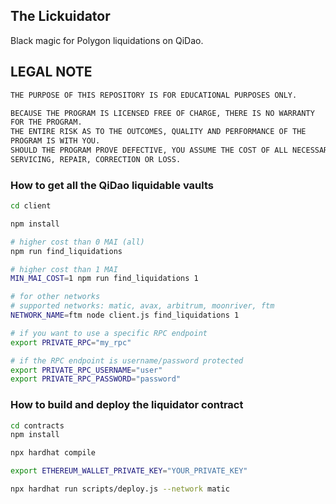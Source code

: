 ## The Lickuidator

Black magic for Polygon liquidations on QiDao.

## LEGAL NOTE

```bash
THE PURPOSE OF THIS REPOSITORY IS FOR EDUCATIONAL PURPOSES ONLY.

BECAUSE THE PROGRAM IS LICENSED FREE OF CHARGE, THERE IS NO WARRANTY
FOR THE PROGRAM.
THE ENTIRE RISK AS TO THE OUTCOMES, QUALITY AND PERFORMANCE OF THE
PROGRAM IS WITH YOU.
SHOULD THE PROGRAM PROVE DEFECTIVE, YOU ASSUME THE COST OF ALL NECESSARY
SERVICING, REPAIR, CORRECTION OR LOSS.
```

### How to get all the QiDao liquidable vaults


```bash
cd client

npm install

# higher cost than 0 MAI (all)
npm run find_liquidations

# higher cost than 1 MAI
MIN_MAI_COST=1 npm run find_liquidations 1

# for other networks
# supported networks: matic, avax, arbitrum, moonriver, ftm
NETWORK_NAME=ftm node client.js find_liquidations 1

# if you want to use a specific RPC endpoint
export PRIVATE_RPC="my_rpc"

# if the RPC endpoint is username/password protected
export PRIVATE_RPC_USERNAME="user"
export PRIVATE_RPC_PASSWORD="password"
```

### How to build and deploy the liquidator contract

```bash
cd contracts
npm install

npx hardhat compile

export ETHEREUM_WALLET_PRIVATE_KEY="YOUR_PRIVATE_KEY"

npx hardhat run scripts/deploy.js --network matic

```
